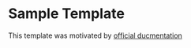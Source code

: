 # Sample Template

This template was motivated by [official ducmentation](https://docs.github.com/en/communities/using-templates-to-encourage-useful-issues-and-pull-requests/creating-a-pull-request-template-for-your-repository)
